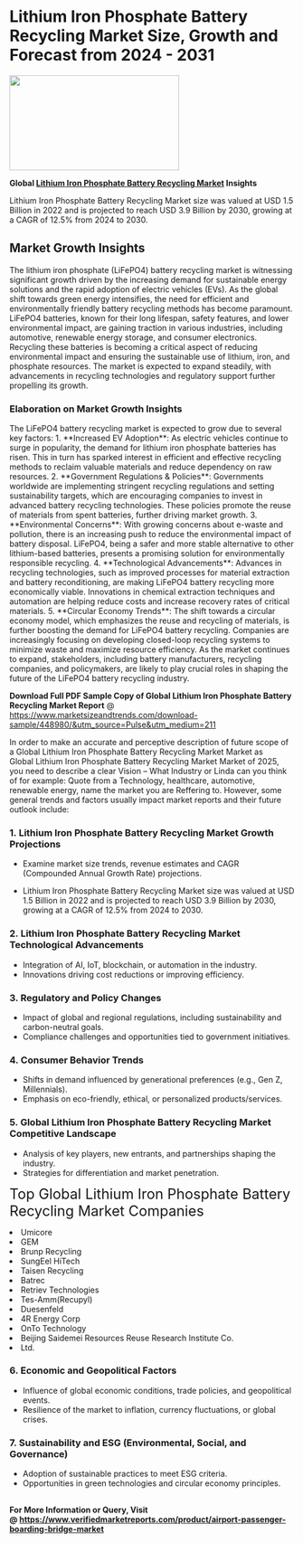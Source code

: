 <H1>Lithium Iron Phosphate Battery Recycling Market Size, Growth and Forecast from 2024 - 2031</H1><img class="aligncenter size-medium wp-image-584254" src="https://thirdeyenews.in/wp-content/uploads/2024/09/Global-Market-Research-300x168.jpeg" alt="" width="300" height="168" /><p><strong>Global&nbsp;<a href="https://www.marketsizeandtrends.com/download-sample/448980/&amp;utm_source=Pulse&amp;utm_medium=211">Lithium Iron Phosphate Battery Recycling Market</a> Insights</strong></p><p>Lithium Iron Phosphate Battery Recycling Market size was valued at USD 1.5 Billion in 2022 and is projected to reach USD 3.9 Billion by 2030, growing at a CAGR of 12.5% from 2024 to 2030.</p><p><h2>Market Growth Insights</h2> The lithium iron phosphate (LiFePO4) battery recycling market is witnessing significant growth driven by the increasing demand for sustainable energy solutions and the rapid adoption of electric vehicles (EVs). As the global shift towards green energy intensifies, the need for efficient and environmentally friendly battery recycling methods has become paramount. LiFePO4 batteries, known for their long lifespan, safety features, and lower environmental impact, are gaining traction in various industries, including automotive, renewable energy storage, and consumer electronics. Recycling these batteries is becoming a critical aspect of reducing environmental impact and ensuring the sustainable use of lithium, iron, and phosphate resources. The market is expected to expand steadily, with advancements in recycling technologies and regulatory support further propelling its growth. <h3>Elaboration on Market Growth Insights</h3> The LiFePO4 battery recycling market is expected to grow due to several key factors: 1. **Increased EV Adoption**: As electric vehicles continue to surge in popularity, the demand for lithium iron phosphate batteries has risen. This in turn has sparked interest in efficient and effective recycling methods to reclaim valuable materials and reduce dependency on raw resources. 2. **Government Regulations & Policies**: Governments worldwide are implementing stringent recycling regulations and setting sustainability targets, which are encouraging companies to invest in advanced battery recycling technologies. These policies promote the reuse of materials from spent batteries, further driving market growth. 3. **Environmental Concerns**: With growing concerns about e-waste and pollution, there is an increasing push to reduce the environmental impact of battery disposal. LiFePO4, being a safer and more stable alternative to other lithium-based batteries, presents a promising solution for environmentally responsible recycling. 4. **Technological Advancements**: Advances in recycling technologies, such as improved processes for material extraction and battery reconditioning, are making LiFePO4 battery recycling more economically viable. Innovations in chemical extraction techniques and automation are helping reduce costs and increase recovery rates of critical materials. 5. **Circular Economy Trends**: The shift towards a circular economy model, which emphasizes the reuse and recycling of materials, is further boosting the demand for LiFePO4 battery recycling. Companies are increasingly focusing on developing closed-loop recycling systems to minimize waste and maximize resource efficiency. As the market continues to expand, stakeholders, including battery manufacturers, recycling companies, and policymakers, are likely to play crucial roles in shaping the future of the LiFePO4 battery recycling industry. </p><p><span class=""><strong>Download Full PDF Sample Copy of Global Lithium Iron Phosphate Battery Recycling Market Report</strong> @ <a href="https://www.marketsizeandtrends.com/download-sample/448980/&amp;utm_source=Pulse&amp;utm_medium=211" target="_blank">https://www.marketsizeandtrends.com/download-sample/448980/&amp;utm_source=Pulse&amp;utm_medium=211</a></span></p><p>In order to make an accurate and perceptive description of future scope of a Global&nbsp;Lithium Iron Phosphate Battery Recycling Market Market as Global&nbsp;Lithium Iron Phosphate Battery Recycling Market Market of 2025, you need to describe a clear Vision &ndash; What Industry or Linda can you think of for example: Quote from a Technology, healthcare, automotive, renewable energy, name the market you are Reffering to. However, some general trends and factors usually impact market reports and their future outlook include:</p><h3>1.&nbsp;<strong>Lithium Iron Phosphate Battery Recycling Market Growth Projections</strong></h3><ul><li>Examine market size trends, revenue estimates and CAGR (Compounded Annual Growth Rate) projections.</li><li><p>Lithium Iron Phosphate Battery Recycling Market size was valued at USD 1.5 Billion in 2022 and is projected to reach USD 3.9 Billion by 2030, growing at a CAGR of 12.5% from 2024 to 2030.</p></li></ul><h3>2.&nbsp;<strong>Lithium Iron Phosphate Battery Recycling Market Technological Advancements</strong></h3><ul><li>Integration of AI, IoT, blockchain, or automation in the industry.</li><li>Innovations driving cost reductions or improving efficiency.</li></ul><h3>3.&nbsp;<strong>Regulatory and Policy Changes</strong></h3><ul><li>Impact of global and regional regulations, including sustainability and carbon-neutral goals.</li><li>Compliance challenges and opportunities tied to government initiatives.</li></ul><h3>4.&nbsp;<strong>Consumer Behavior Trends</strong></h3><ul><li>Shifts in demand influenced by generational preferences (e.g., Gen Z, Millennials).</li><li>Emphasis on eco-friendly, ethical, or personalized products/services.</li></ul><h3>5.&nbsp;<strong>Global Lithium Iron Phosphate Battery Recycling Market Competitive Landscape</strong></h3><ul><li>Analysis of key players, new entrants, and partnerships shaping the industry.</li><li>Strategies for differentiation and market penetration.</li></ul><p data-pm-slice="1 1 []"><span style="color: inherit; font-family: inherit; font-size: 25px;">Top Global Lithium Iron Phosphate Battery Recycling Market Companies</span></p><div class="" data-test-id=""><p><li>Umicore</li><li> GEM</li><li> Brunp Recycling</li><li> SungEel HiTech</li><li> Taisen Recycling</li><li> Batrec</li><li> Retriev Technologies</li><li> Tes-Amm(Recupyl)</li><li> Duesenfeld</li><li> 4R Energy Corp</li><li> OnTo Technology</li><li> Beijing Saidemei Resources Reuse Research Institute Co.</li><li> Ltd.</li></p></div><h3>6.&nbsp;<strong>Economic and Geopolitical Factors</strong></h3><ul><li>Influence of global economic conditions, trade policies, and geopolitical events.</li><li>Resilience of the market to inflation, currency fluctuations, or global crises.</li></ul><h3>7.&nbsp;<strong>Sustainability and ESG (Environmental, Social, and Governance)</strong></h3><ul><li>Adoption of sustainable practices to meet ESG criteria.</li><li>Opportunities in green technologies and circular economy principles.</li></ul><h2><strong style="font-size: 14px;">For More Information or Query, Visit @&nbsp;</strong><a style="background-color: #ffffff; font-size: 14px;" href="https://www.marketsizeandtrends.com/report/lithium-iron-phosphate-battery-recycling-market/" target="_blank">https://www.verifiedmarketreports.com/product/airport-passenger-boarding-bridge-market</a></h2>
